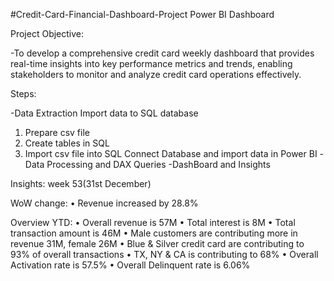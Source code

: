 #Credit-Card-Financial-Dashboard-Project
Power BI Dashboard

Project Objective:

-To develop a comprehensive credit card weekly dashboard that provides real-time insights into key performance metrics and trends, enabling stakeholders to monitor and analyze credit card operations effectively.

Steps:

-Data Extraction
Import data to SQL database
 1. Prepare csv file 
 2. Create tables in SQL
 3. Import csv file into SQL
Connect Database and import data in Power BI
-Data Processing and DAX Queries
-DashBoard and Insights

Insights: week 53(31st December)

WoW change: 
• Revenue increased by 28.8%
 
 Overview YTD:
 • Overall revenue is 57M
 • Total interest is 8M
 • Total transaction amount is 46M
 • Male customers are contributing more in revenue 31M, female 26M
 • Blue & Silver credit card are contributing to 93% of overall 
transactions
 • TX, NY & CA is contributing to 68%
 • Overall Activation rate is 57.5%
 • Overall Delinquent rate is 6.06%
 





